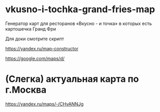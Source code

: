 # vkusno-i-tochka-grand-fries-map
Генератор карт для ресторанов «Вкусно - и точка» в которых есть картошечка Гранд Фри

Для доки смотрите скрипт

https://yandex.ru/map-constructor

https://google.com/maps/d/

# (Слегка) актуальная карта по г.Москва
https://yandex.ru/maps/-/CHvANNJg
